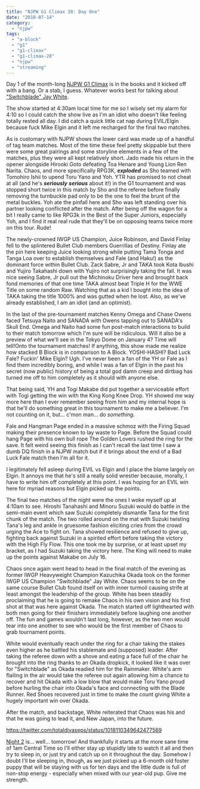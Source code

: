 ```yaml
---
title: "NJPW G1 Climax 28: Day One"
date: "2018-07-14"
category: 
  - "njpw"
tags: 
  - "a-block"
  - "g1"
  - "g1-climax"
  - "g1-climax-28"
  - "njpw"
  - "streaming"
---
```


Day 1 of the month-long [NJPW G1 Climax](https://njpwworld.com/) is in the books and it kicked off with a bang. Or a stab, I guess. Whatever works best for talking about ["Switchblade" Jay White](/posts/2024-12-18-write-forever-aew-dynamite).

The show started at 4:30am local time for me so I wisely set my alarm for 4:10 so I could catch the show live as I'm an idiot who doesn't like feeling totally rested all day. I did catch a quick little cat nap during EVIL/Elgin because fuck Mike Elgin and it left me recharged for the final two matches.

As is customary with NJPW shows the lower card was made up of a handful of tag team matches. Most of the time these feel pretty skippable but there were some great pairings and some storyline elements in a few of the matches, plus they were all kept relatively short. Jado made his return in the opener alongside Hirooki Goto defeating Toa Henare and Young Lion Ren Narita. Chaos, and more specifically RPG3K, _**exploded**_ as Sho teamed with Tomohiro Ishii to upend Toru Yano and Yoh. YTR has promised to not cheat at all (and he's _**seriously** **serious**_ about it!) in the G1 tournament and was stopped short twice in this match by Sho and the referee before finally removing the turnbuckle pad only to be the one to feel the brunt of the metal buckles. Yoh ate the pinfall here and Sho was left standing over his partner looking conflicted after the match. After being off the wagon for a bit I really came to like RPG3k in the Best of the Super Juniors, especially Yoh, and I find it real real rude that they'll be on opposing teams twice more on this tour. Rude!

The newly-crowned IWGP US Champion, Juice Robinson, and David Finlay fell to the splintered Bullet Club members Guerrillas of Destiny. Finlay ate the pin here keeping Juice looking strong while putting Tama Tonga and Tanga Loa over to establish themselves and Fale (and Haku!) as the dominant force within Bullet Club. Zack Sabre, Jr and TAKA took Kota Ibushi and Yujiro Takahashi down with Yujiro not surprisingly taking the fall. It was nice seeing Sabre, Jr pull out the Michinoku Driver here and brought back fond memories of that one time TAKA almost beat Triple H for the WWE Title on some random Raw. Watching that as a kid I bought into the idea of TAKA taking the title 1000% and was gutted when he lost. Also, as we've already established, I am an idiot (and an optimist).

In the last of the pre-tournament matches Kenny Omega and Chase Owens faced Tetsuya Naito and SANADA with Owens tapping out to SANADA's Skull End. Omega and Naito had some fun post-match interactions to build to their match tomorrow which I'm sure will be ridiculous. Will it also be a preview of what we'll see in the Tokyo Dome on January 4? Time will tell!Onto the tournament matches! If anything, this show made me realize how stacked B Block is in comparison to A Block. YOSHI-HASHI? Bad Luck Fale? Fuckin' Mike Elgin? Ugh. I've never been a fan of the YH or Fale as I find them incredibly boring, and while I was a fan of Elgin in the past his secret (now public) history of being a total god damn creep and dirtbag has turned me off to him completely as it should with anyone else.

That being said, YH and Togi Makabe did put together a serviceable effort with Togi getting the win with the King Kong Knee Drop. YH showed me way more here than I ever remember seeing from him and my internal hope is that he'll do something great in this tournament to make me a believer. I'm not counting on it, but... c'mon man... do _something_.

Fale and Hangman Page ended in a massive schmoz with the Firing Squad making their presence known to lay waste to Page. Before the Squad could hang Page with his own bull rope The Golden Lovers rushed the ring for the save. It felt weird seeing this finish as I can't recall the last time I saw a dumb DQ finish in a NJPW match but if it brings about the end of a Bad Luck Fale match then I'm all for it.

I legitimately fell asleep during EVIL vs Elgin and I place the blame largely on Elgin. It annoys me that he's still a really solid wrestler because, morally, I have to write him off completely at this point. I was hoping for an EVIL win here for myriad reasons but Elgin picked up the points.

The final two matches of the night were the ones I woke myself up at 4:10am to see. Hiroshi Tanahashi and Minoru Suzuki would do battle in the semi-main event which saw Suzuki completely dismantle Tana for the first chunk of the match. The two rolled around on the mat with Suzuki twisting Tana's leg and ankle in gruesome fashion eliciting cries from the crowd urging the Ace to fight on. Tana showed resilience and refused to give up, fighting back against Suzuki in a spirited effort before taking the victory with the High Fly Flow. This one took me by surprise, or at least upset my bracket, as I had Suzuki taking the victory here. The King will need to make up the points against Makabe on July 16.

Chaos once again went head to head in the final match of the evening as former IWGP Heavyweight Champion Kazuchika Okada took on the former IWGP US Champion "Switchblade" Jay White. Chaos seems to be on the same course Bullet Club found itself on with inner turmoil causing strife at least amongst the leadership of the group. White has been steadily proclaiming that he is going to remake Chaos in his own vision and his first shot at that was here against Okada. The match started off lighthearted with both men going for their finishers immediately before laughing one another off. The fun and games wouldn't last long, however, as the two men would tear into one another to see who would be the first member of Chaos to grab tournament points.

White would eventually reach under the ring for a chair taking the stakes even higher as he battled his stablemate and (supposed) leader. After taking the referee down with a shove and eating a face full of the chair he brought into the ring thanks to an Okada dropkick, it looked like it was over for "Switchblade" as Okada readied him for the Rainmaker. White's arm flailing in the air would take the referee out again allowing him a chance to recover and hit Okada with a low blow that would make Toru Yano proud before hurling the chair into Okada's face and connecting with the Blade Runner. Red Shoes recovered just in time to make the count giving White a hugely important win over Okada.

After the match, and backstage, White reiterated that Chaos was his and that he was going to lead it, and New Japan, into the future.

https://twitter.com/totaldivaseps/status/1018110349642477569

[Night 2](/posts/2018-07-15-njpw-g1-climax-28-day-two) is... well... tomorrow! And thankfully it starts at the more sane time of 1am Central Time so I'll either stay up stupidly late to watch it all and then try to sleep in, or just try and catch up on it throughout the day. Somehow I doubt I'll be sleeping in, though, as we just picked up a 6-month old foster puppy that will be staying with us for ten days and the little dude is full of non-stop energy - especially when mixed with our year-old pup. Give me strength.
